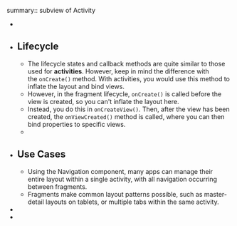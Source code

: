 summary:: subview of Activity

-
- ## Lifecycle
	- The lifecycle states and callback methods are quite similar to those used for **activities**. However, keep in mind the difference with the `onCreate()` method. With activities, you would use this method to inflate the layout and bind views.
	- However, in the fragment lifecycle, `onCreate()` is called before the view is created, so you can't inflate the layout here.
	- Instead, you do this in `onCreateView()`. Then, after the view has been created, the `onViewCreated()` method is called, where you can then bind properties to specific views.
	-
- ## Use Cases
	- Using the Navigation component, many apps can manage their entire layout within a single activity, with all navigation occurring between fragments.
	- Fragments make common layout patterns possible, such as master-detail layouts on tablets, or multiple tabs within the same activity.
-
-